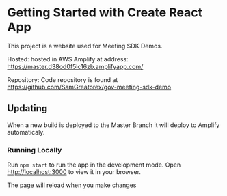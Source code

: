 # Getting Started with Create React App

This project is a website used for Meeting SDK Demos.

Hosted: hosted in AWS Amplify at address: https://master.d38od0f5lc16zb.amplifyapp.com/

Repository: Code repository is found at https://github.com/SamGreatorex/gov-meeting-sdk-demo

## Updating

When a new build is deployed to the Master Branch it will deploy to Amplify automaticaly.

### Running Locally

Run `npm start` to run the app in the development mode.
Open [http://localhost:3000](http://localhost:3000) to view it in your browser.

The page will reload when you make changes
